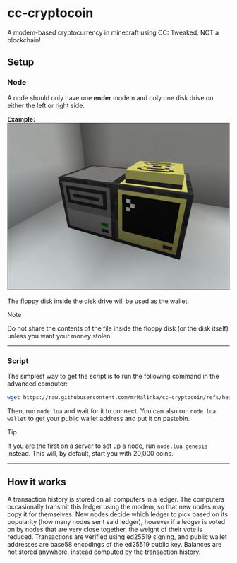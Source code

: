 # cc-cryptocoin
A modem-based cryptocurrency in minecraft using CC: Tweaked. NOT a blockchain!

## Setup

### Node
A node should only have one **ender** modem and only one disk drive on either the left or right side.  

**Example:**
![Node](images/node.png)

The floppy disk inside the disk drive will be used as the wallet.
> [!NOTE]
> Do not share the contents of the file inside the floppy disk (or the disk itself) unless you want your money stolen.  

---

### Script
The simplest way to get the script is to run the following command in the advanced computer:
```sh
wget https://raw.githubusercontent.com/mrMalinka/cc-cryptocoin/refs/heads/main/node.lua
```
Then, run `node.lua` and wait for it to connect. You can also run `node.lua wallet` to get your public wallet address and put it on pastebin.

> [!TIP]
> If you are the first on a server to set up a node, run `node.lua genesis` instead. This will, by default, start you with 20,000 coins.

---

## How it works
A transaction history is stored on all computers in a ledger. The computers occasionally transmit this ledger using the modem, so that new nodes may copy it for themselves. New nodes decide which ledger to pick based on its popularity (how many nodes sent said ledger), however if a ledger is voted on by nodes that are very close together, the weight of their vote is reduced. Transactions are verified using ed25519 signing, and public wallet addresses are base58 encodings of the ed25519 public key. Balances are not stored anywhere, instead computed by the transaction history.